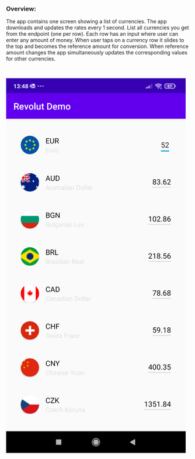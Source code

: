 ### Overview:

The app contains one screen showing a list of currencies. 
The app downloads and updates the rates every 1 second.
List all currencies you get from the endpoint (one per row). 
Each row has an input where user can enter any amount of money. When user taps on a currency row it slides to
the top and becomes the reference amount for conversion. 
When reference amount changes the app simultaneously updates the corresponding values for other currencies.

&nbsp;

![Alt text](screenshots/device-2020-12-08-134828.png?raw=true "app screenshot")